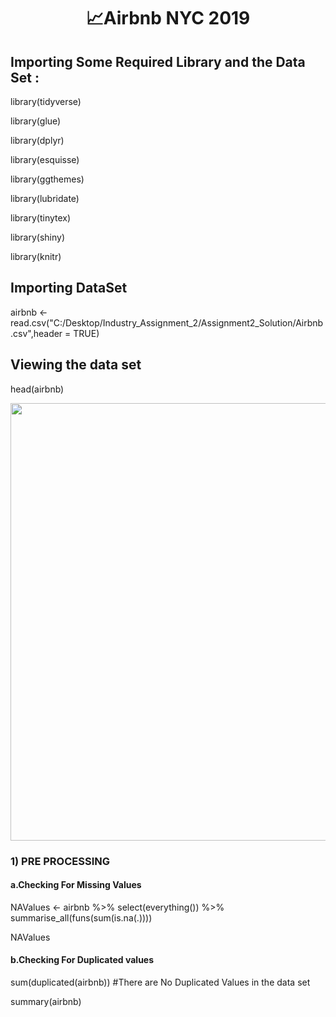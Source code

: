 <h1 align="center"> 📈Airbnb NYC 2019</h1>
 
## Importing Some Required Library and the Data Set :
<p>
 
library(tidyverse)

library(glue)

library(dplyr)

library(esquisse)

library(ggthemes)

library(lubridate)

library(tinytex)

library(shiny)

library(knitr)
 
</p>

## Importing DataSet
airbnb <- read.csv("C:/Desktop/Industry_Assignment_2/Assignment2_Solution/Airbnb.csv",header = TRUE)

## Viewing the data set
head(airbnb)

<p align="left">
  <img width="700" src="https://user-images.githubusercontent.com/91081774/222950681-51d779e7-0042-4a6f-868d-2a9138b9a5a8.png"/>
</p>


### 1) PRE PROCESSING 

#### a.Checking For Missing Values
<p>
  NAValues <- airbnb %>% select(everything()) %>% summarise_all(funs(sum(is.na(.))))
  
  NAValues
</p>

#### b.Checking For Duplicated values
sum(duplicated(airbnb))
 #There are No Duplicated Values in the data set

summary(airbnb)
